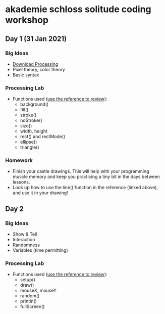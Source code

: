 # akademie schloss solitude coding workshop

## Day 1 (31 Jan 2021)

### Big Ideas

+ [Download Processing](https://processing.org/download/)
+ Pixel theory, color theory
+ Basic syntax

### Processing Lab

+ Functions used ([use the reference to review](https://processing.org/reference/)):
	+ background()
	+ fill()
	+ stroke()
	+ noStroke()
	+ size()
	+ width, height
	+ rect() and rectMode()
	+ ellipse()
	+ triangle()

### Homework

+ Finish your castle drawings. This will help with your programming muscle memory and keep you practicing a tiny bit in the days between lessons.
+ Look up how to use the line() function in the reference (linked above), and use it in your drawing!

## Day 2

### Big Ideas

+ Show & Tell
+ Interaction
+ Randomness
+ Variables (time permitting)

### Processing Lab

+ Functions used ([use the reference to review](https://processing.org/reference/)):
	+ setup()
	+ draw()
	+ mouseX, mouseY
	+ random()
	+ println()
	+ fullScreen()

<!-- ignore the shit below this line 

+ Functions used ([use the reference to review](https://processing.org/reference/)):
	+ [map](https://processing.org/reference/map_.html)
	+ [random](https://processing.org/reference/random_.html)
	+ [setup() and draw()](https://www.youtube.com/watch?v=o8dffrZ86gs)
	+ keyPressed

+ Variable types
	+ int
	+ float
	+ string

+ Conditional Logic
	+ if

+ Exercises
	+ Intro to variables
	+ Increase brush size
	+ Use variables to store randomly generated numbers
	+ Augment drawing apps using variables
	+ Fade in/out background
	+ Bouncing ball
	+ wiggle

+ [void KeyPressed](https://processing.org/reference/keyPressed_.html)

## Extended Resources and Opportunities

+ [Dan Shiffman's Learning Processing Book](http://learningprocessing.com/)
+ [Dan Shiffman's YouTube tutorial series](https://www.youtube.com/user/shiffman/videos?app=desktop)
+ [School for Poetic Computation](https://sfpc.io/)
+ [ITP Summer Camp](https://itp.nyu.edu/camp2019/)
+ [Processing Community Day NYC in February](https://processing.nyc/)
+ [Creative Code Fest at NYU/ITP on Dec 8](http://ccfest.rocks/nyc)

-->
